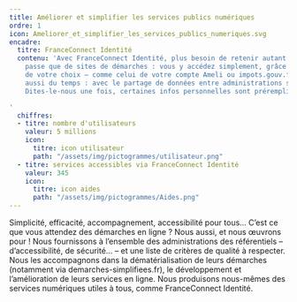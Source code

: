 ```yaml
---
title: Améliorer et simplifier les services publics numériques
ordre: 1
icon: Ameliorer_et_simplifier_les_services_publics_numeriques.svg
encadre:
  titre: FranceConnect Identité
  contenu: 'Avec FranceConnect Identité, plus besoin de retenir autant de mots de
    passe que de sites de démarches : vous y accédez simplement, grâce à l’identifiant
    de votre choix – comme celui de votre compte Ameli ou impots.gouv.fr. Vous gagnez
    aussi du temps : avec le partage de données entre administrations selon le principe
    Dites-le-nous une fois, certaines infos personnelles sont préremplies.

'
  chiffres:
  - titre: nombre d'utilisateurs
    valeur: 5 millions
    icon:
      titre: icon utilisateur
      path: "/assets/img/pictogrammes/utilisateur.png"
  - titre: services accessibles via FranceConnect Identité
    valeur: 345
    icon:
      titre: icon aides
      path: "/assets/img/pictogrammes/Aides.png"
---
```


Simplicité, efficacité, accompagnement, accessibilité pour tous…
C’est ce que vous attendez des démarches en ligne ? Nous aussi, et nous œuvrons
pour ! Nous fournissons à  l’ensemble des administrations des référentiels – d’accessibilité,
de sécurité… – et une liste de critères  de qualité à respecter. Nous les accompagnons
dans la dématérialisation de leurs démarches (notamment via  demarches-simplifiees.fr),
le développement et l’amélioration de leurs services en ligne. Nous produisons
nous-mêmes des services numériques utiles à tous, comme FranceConnect Identité.

